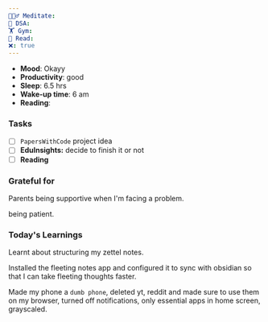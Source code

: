 ```yaml
---
🧘🏻‍♂️ Meditate: 
🤖 DSA: 
🏋 Gym: 
📖 Read: 
❌: true
---
```

- **Mood**: Okayy
- **Productivity**: good
- **Sleep**: 6.5 hrs
- **Wake-up time**: 6 am
- **Reading**: 

### Tasks
- [ ] `PapersWithCode` project idea 
- [ ] **EduInsights:** decide to finish it or not 
- [ ] **Reading**

### Grateful for
Parents being supportive when I'm facing a problem. 

being patient. 

### Today's Learnings
Learnt about structuring my zettel notes.

Installed the fleeting notes app and configured it to sync with obsidian so that I can take fleeting thoughts faster.

Made my phone a `dumb phone`, deleted yt, reddit and made sure to use them on my browser, turned off notifications, only essential apps in home screen, grayscaled.